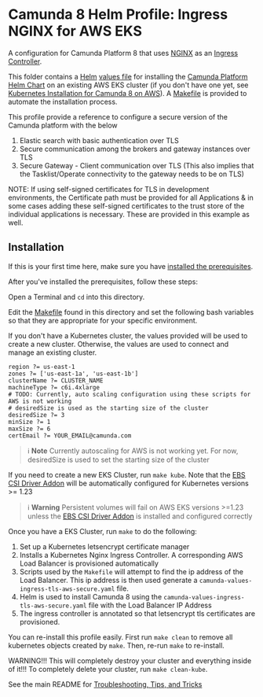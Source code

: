 # Camunda 8 Helm Profile: Ingress NGINX for AWS EKS

A configuration for Camunda Platform 8
that uses [NGINX](https://www.nginx.com/products/nginx-ingress-controller/)
as an [Ingress Controller](https://kubernetes.io/docs/concepts/services-networking/ingress-controllers/).

This folder contains a [Helm](https://helm.sh/) [values file](camunda-values.yaml)
for installing the [Camunda Platform Helm Chart](https://helm.camunda.io/)
on an existing AWS EKS cluster (if you don't have one yet,
see [Kubernetes Installation for Camunda 8 on AWS](../../../../README.md)).
A [Makefile](Makefile) is provided to automate the installation process.

This profile provide a reference to configure a secure version of the Camunda platform with the below

1. Elastic search with basic authentication over TLS
2. Secure communication among the brokers and gateway instances over TLS
3. Secure Gateway - Client communication over TLS (This also implies that the Tasklist/Operate connectivity to the gateway needs to be on TLS)

NOTE: If using self-signed certificates for TLS in development environments, the Certificate path must be provided for all Applications & in some cases adding these self-signed certificates to the trust store of the individual applications is necessary. These are provided in this example as well. 

## Installation

If this is your first time here, make sure you have [installed the prerequisites](../../../../README.md).

After you've installed the prerequisites, follow these steps:

Open a Terminal and `cd` into this directory.

Edit the [Makefile](Makefile) found in this directory and set the following bash variables so that they are appropriate for your specific environment.

If you don't have a Kubernetes cluster, the values provided will be used to create a new cluster. Otherwise, the values are used to connect and manage an existing cluster.

```
region ?= us-east-1
zones ?= ['us-east-1a', 'us-east-1b']
clusterName ?= CLUSTER_NAME
machineType ?= c6i.4xlarge
# TODO: Currently, auto scaling configuration using these scripts for AWS is not working
# desiredSize is used as the starting size of the cluster
desiredSize ?= 3
minSize ?= 1
maxSize ?= 6
certEmail ?= YOUR_EMAIL@camunda.com
```

> :information_source: **Note** Currently autoscaling for AWS is not working yet. For now, desiredSize is used to set
> the starting size of the cluster

If you need to create a new EKS Cluster, run `make kube`. Note that the [EBS CSI Driver Addon](https://docs.aws.amazon.com/eks/latest/userguide/ebs-csi.html) will be automatically configured for Kubernetes versions >= 1.23

> :information_source: **Warning** Persistent volumes will fail on AWS EKS versions >=1.23 unless the [EBS CSI Driver Addon](https://docs.aws.amazon.com/eks/latest/userguide/ebs-csi.html) is installed and configured correctly

Once you have a EKS Cluster, run `make` to do the following:

1. Set up a Kubernetes letsencrypt certificate manager
2. Installs a Kubernetes Nginx Ingress Controller. A corresponding AWS Load Balancer is provisioned automatically
3. Scripts used by the `Makefile` will attempt to find the ip address of the Load Balancer. This ip address is then used generate a `camunda-values-ingress-tls-aws-secure.yaml` file.
4. Helm is used to install Camunda 8 using the `camunda-values-ingress-tls-aws-secure.yaml` file with the Load Balancer IP Address
5. The ingress controller is annotated so that letsencrypt tls certificates are provisioned.

You can re-install this profile easily. First run `make clean` to remove all kubernetes objects created by `make`. Then, re-run `make` to re-install.

WARNING!!! This will completely destroy your cluster and everything inside of it!!! To completely delete your cluster, run `make clean-kube`.

See the main README for [Troubleshooting, Tips, and Tricks](../../../../README.md#troubleshooting-tips-and-tricks)
